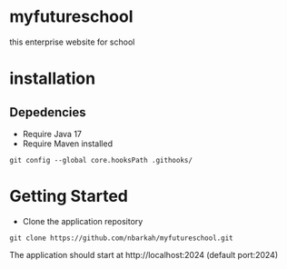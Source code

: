 # myfutureschool
this enterprise website for school

# installation
## Depedencies
- Require Java 17
- Require Maven installed
```
git config --global core.hooksPath .githooks/
```
# Getting Started

- Clone the application repository
```
git clone https://github.com/nbarkah/myfutureschool.git
```

The application should start at http://localhost:2024 (default port:2024)
